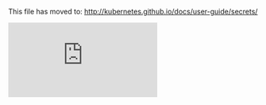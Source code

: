 <!-- BEGIN MUNGE: UNVERSIONED_WARNING -->


<!-- END MUNGE: UNVERSIONED_WARNING -->

This file has moved to: http://kubernetes.github.io/docs/user-guide/secrets/




<!-- BEGIN MUNGE: IS_VERSIONED -->
<!-- TAG IS_VERSIONED -->
<!-- END MUNGE: IS_VERSIONED -->


<!-- BEGIN MUNGE: GENERATED_ANALYTICS -->
[![Analytics](https://kubernetes-site.appspot.com/UA-36037335-10/GitHub/docs/user-guide/secrets.md?pixel)]()
<!-- END MUNGE: GENERATED_ANALYTICS -->

